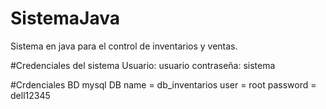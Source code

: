 # SistemaJava
Sistema en java para el control de inventarios y ventas.

#Credenciales del sistema
Usuario: usuario
contraseña: sistema

#Crdenciales BD mysql
DB name  = db_inventarios
user     = root
password = dell12345
